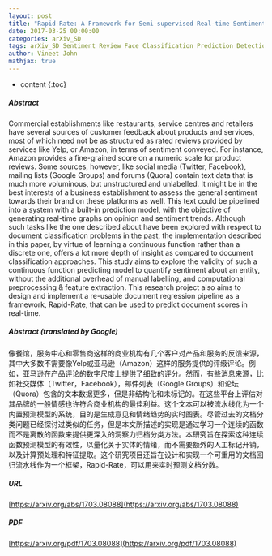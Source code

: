```yaml
---
layout: post
title: "Rapid-Rate: A Framework for Semi-supervised Real-time Sentiment Trend Detection in Unstructured Big Data"
date: 2017-03-25 00:00:00
categories: arXiv_SD
tags: arXiv_SD Sentiment Review Face Classification Prediction Detection
author: Vineet John
mathjax: true
---
```


* content
{:toc}

##### Abstract
Commercial establishments like restaurants, service centres and retailers have several sources of customer feedback about products and services, most of which need not be as structured as rated reviews provided by services like Yelp, or Amazon, in terms of sentiment conveyed. For instance, Amazon provides a fine-grained score on a numeric scale for product reviews. Some sources, however, like social media (Twitter, Facebook), mailing lists (Google Groups) and forums (Quora) contain text data that is much more voluminous, but unstructured and unlabelled. It might be in the best interests of a business establishment to assess the general sentiment towards their brand on these platforms as well. This text could be pipelined into a system with a built-in prediction model, with the objective of generating real-time graphs on opinion and sentiment trends. Although such tasks like the one described about have been explored with respect to document classification problems in the past, the implementation described in this paper, by virtue of learning a continuous function rather than a discrete one, offers a lot more depth of insight as compared to document classification approaches. This study aims to explore the validity of such a continuous function predicting model to quantify sentiment about an entity, without the additional overhead of manual labelling, and computational preprocessing & feature extraction. This research project also aims to design and implement a re-usable document regression pipeline as a framework, Rapid-Rate, that can be used to predict document scores in real-time.

##### Abstract (translated by Google)
像餐馆，服务中心和零售商这样的商业机构有几个客户对产品和服务的反馈来源，其中大多数不需要像Yelp或亚马逊（Amazon）这样的服务提供的评级评论。例如，亚马逊在产品评论的数字尺度上提供了细致的评分。然而，有些消息来源，比如社交媒体（Twitter，Facebook），邮件列表（Google Groups）和论坛（Quora）包含的文本数据更多，但是非结构化和未标记的。在这些平台上评估对其品牌的一般情感也许符合商业机构的最佳利益。这个文本可以被流水线化为一个内置预测模型的系统，目的是生成意见和情绪趋势的实时图表。尽管过去的文档分类问题已经探讨过类似的任务，但是本文所描述的实现是通过学习一个连续的函数而不是离散的函数来提供更深入的洞察力归档分类方法。本研究旨在探索这种连续函数预测模型的有效性，以量化关于实体的情绪，而不需要额外的人工标记开销，以及计算预处理和特征提取。这个研究项目还旨在设计和实现一个可重用的文档回归流水线作为一个框架，Rapid-Rate，可以用来实时预测文档分数。

##### URL
[https://arxiv.org/abs/1703.08088](https://arxiv.org/abs/1703.08088)

##### PDF
[https://arxiv.org/pdf/1703.08088](https://arxiv.org/pdf/1703.08088)

